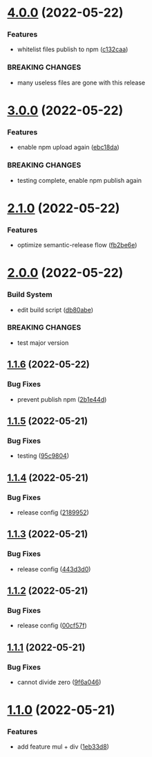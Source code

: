 # [4.0.0](https://github.com/colorye/demo-release/compare/v3.0.0...v4.0.0) (2022-05-22)


### Features

* whitelist files publish to npm ([c132caa](https://github.com/colorye/demo-release/commit/c132caaeb446ea8a744980449e06ad3117f4ed26))


### BREAKING CHANGES

* many useless files are gone with this release

# [3.0.0](https://github.com/colorye/demo-release/compare/v2.1.0...v3.0.0) (2022-05-22)


### Features

* enable npm upload again ([ebc18da](https://github.com/colorye/demo-release/commit/ebc18da837e082707895fd43405b6277555c1e7f))


### BREAKING CHANGES

* testing complete, enable npm publish again

# [2.1.0](https://github.com/colorye/demo-release/compare/v2.0.0...v2.1.0) (2022-05-22)


### Features

* optimize semantic-release flow ([fb2be6e](https://github.com/colorye/demo-release/commit/fb2be6e0c0ccf07208f1aea54a5cf1622457ba52))

# [2.0.0](https://github.com/colorye/demo-release/compare/v1.1.6...v2.0.0) (2022-05-22)


### Build System

* edit build script ([db80abe](https://github.com/colorye/demo-release/commit/db80abeaece527bd6879795ae313be9657484fcb))


### BREAKING CHANGES

* test major version

## [1.1.6](https://github.com/colorye/demo-release/compare/v1.1.5...v1.1.6) (2022-05-22)


### Bug Fixes

* prevent publish npm ([2b1e44d](https://github.com/colorye/demo-release/commit/2b1e44d9e1036bcfc16401a4d990a0bf5ea4e986))

## [1.1.5](https://github.com/colorye/demo-release/compare/v1.1.4...v1.1.5) (2022-05-21)


### Bug Fixes

* testing ([95c9804](https://github.com/colorye/demo-release/commit/95c9804320a0e988285e47bbce0aa65f27928f59))

## [1.1.4](https://github.com/colorye/demo-release/compare/v1.1.3...v1.1.4) (2022-05-21)


### Bug Fixes

* release config ([2189952](https://github.com/colorye/demo-release/commit/21899526452a9b0ebe06ddef6cfb863803b3ff1f))

## [1.1.3](https://github.com/colorye/demo-release/compare/v1.1.2...v1.1.3) (2022-05-21)


### Bug Fixes

* release config ([443d3d0](https://github.com/colorye/demo-release/commit/443d3d0d7535cdbe524f0e278635d05abed370ae))

## [1.1.2](https://github.com/colorye/demo-release/compare/v1.1.1...v1.1.2) (2022-05-21)


### Bug Fixes

* release config ([00cf57f](https://github.com/colorye/demo-release/commit/00cf57f4fe4bec8e99d5e40d6a19e89aad24736d))

## [1.1.1](https://github.com/colorye/demo-release/compare/v1.1.0...v1.1.1) (2022-05-21)


### Bug Fixes

* cannot divide zero ([9f6a046](https://github.com/colorye/demo-release/commit/9f6a046226c4190ed85702b521502756fa69824c))

# [1.1.0](https://github.com/colorye/demo-release/compare/v1.0.1...v1.1.0) (2022-05-21)


### Features

* add feature mul + div ([1eb33d8](https://github.com/colorye/demo-release/commit/1eb33d87bafda3e1b3c3c3226889211ccb445ed3))
